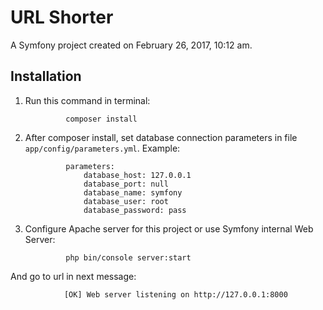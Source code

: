 URL Shorter
=======

A Symfony project created on February 26, 2017, 10:12 am.

## Installation

1. Run this command in terminal:

                composer install
                
2. After composer install, set database connection parameters in file `app/config/parameters.yml`. Example:
                
                parameters:
                    database_host: 127.0.0.1
                    database_port: null
                    database_name: symfony
                    database_user: root
                    database_password: pass
                    
3. Configure Apache server for this project or use Symfony internal Web Server:

                php bin/console server:start
                
 And go to url in next message:
                
                [OK] Web server listening on http://127.0.0.1:8000       